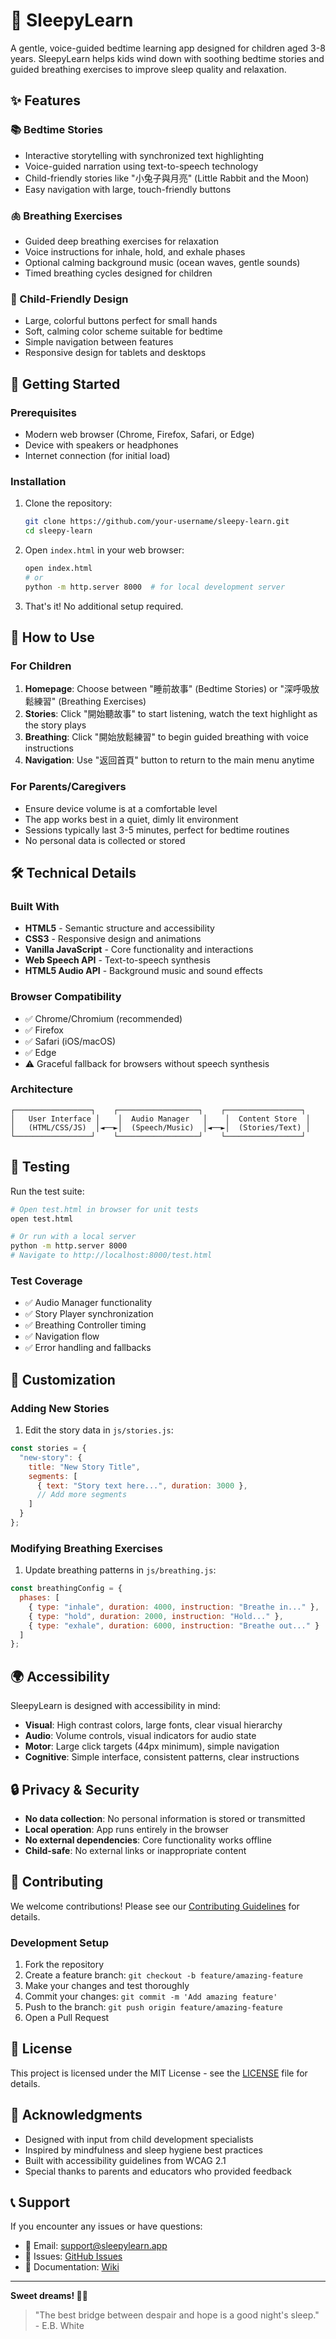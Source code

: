 # 🌙 SleepyLearn

A gentle, voice-guided bedtime learning app designed for children aged 3-8 years. SleepyLearn helps kids wind down with soothing bedtime stories and guided breathing exercises to improve sleep quality and relaxation.

## ✨ Features

### 📚 Bedtime Stories
- Interactive storytelling with synchronized text highlighting
- Voice-guided narration using text-to-speech technology
- Child-friendly stories like "小兔子與月亮" (Little Rabbit and the Moon)
- Easy navigation with large, touch-friendly buttons

### 🫁 Breathing Exercises
- Guided deep breathing exercises for relaxation
- Voice instructions for inhale, hold, and exhale phases
- Optional calming background music (ocean waves, gentle sounds)
- Timed breathing cycles designed for children

### 🎨 Child-Friendly Design
- Large, colorful buttons perfect for small hands
- Soft, calming color scheme suitable for bedtime
- Simple navigation between features
- Responsive design for tablets and desktops

## 🚀 Getting Started

### Prerequisites
- Modern web browser (Chrome, Firefox, Safari, or Edge)
- Device with speakers or headphones
- Internet connection (for initial load)

### Installation
1. Clone the repository:
   ```bash
   git clone https://github.com/your-username/sleepy-learn.git
   cd sleepy-learn
   ```

2. Open `index.html` in your web browser:
   ```bash
   open index.html
   # or
   python -m http.server 8000  # for local development server
   ```

3. That's it! No additional setup required.

## 🎯 How to Use

### For Children
1. **Homepage**: Choose between "睡前故事" (Bedtime Stories) or "深呼吸放鬆練習" (Breathing Exercises)
2. **Stories**: Click "開始聽故事" to start listening, watch the text highlight as the story plays
3. **Breathing**: Click "開始放鬆練習" to begin guided breathing with voice instructions
4. **Navigation**: Use "返回首頁" button to return to the main menu anytime

### For Parents/Caregivers
- Ensure device volume is at a comfortable level
- The app works best in a quiet, dimly lit environment
- Sessions typically last 3-5 minutes, perfect for bedtime routines
- No personal data is collected or stored

## 🛠️ Technical Details

### Built With
- **HTML5** - Semantic structure and accessibility
- **CSS3** - Responsive design and animations
- **Vanilla JavaScript** - Core functionality and interactions
- **Web Speech API** - Text-to-speech synthesis
- **HTML5 Audio API** - Background music and sound effects

### Browser Compatibility
- ✅ Chrome/Chromium (recommended)
- ✅ Firefox
- ✅ Safari (iOS/macOS)
- ✅ Edge
- ⚠️ Graceful fallback for browsers without speech synthesis

### Architecture
```
┌─────────────────┐    ┌──────────────────┐    ┌─────────────────┐
│   User Interface │    │  Audio Manager   │    │  Content Store  │
│   (HTML/CSS/JS)  │◄──►│  (Speech/Music)  │◄──►│  (Stories/Text) │
└─────────────────┘    └──────────────────┘    └─────────────────┘
```

## 🧪 Testing

Run the test suite:
```bash
# Open test.html in browser for unit tests
open test.html

# Or run with a local server
python -m http.server 8000
# Navigate to http://localhost:8000/test.html
```

### Test Coverage
- ✅ Audio Manager functionality
- ✅ Story Player synchronization
- ✅ Breathing Controller timing
- ✅ Navigation flow
- ✅ Error handling and fallbacks

## 🎨 Customization

### Adding New Stories
1. Edit the story data in `js/stories.js`:
```javascript
const stories = {
  "new-story": {
    title: "New Story Title",
    segments: [
      { text: "Story text here...", duration: 3000 },
      // Add more segments
    ]
  }
};
```

### Modifying Breathing Exercises
1. Update breathing patterns in `js/breathing.js`:
```javascript
const breathingConfig = {
  phases: [
    { type: "inhale", duration: 4000, instruction: "Breathe in..." },
    { type: "hold", duration: 2000, instruction: "Hold..." },
    { type: "exhale", duration: 6000, instruction: "Breathe out..." }
  ]
};
```

## 🌍 Accessibility

SleepyLearn is designed with accessibility in mind:
- **Visual**: High contrast colors, large fonts, clear visual hierarchy
- **Audio**: Volume controls, visual indicators for audio state
- **Motor**: Large click targets (44px minimum), simple navigation
- **Cognitive**: Simple interface, consistent patterns, clear instructions

## 🔒 Privacy & Security

- **No data collection**: No personal information is stored or transmitted
- **Local operation**: App runs entirely in the browser
- **No external dependencies**: Core functionality works offline
- **Child-safe**: No external links or inappropriate content

## 🤝 Contributing

We welcome contributions! Please see our [Contributing Guidelines](CONTRIBUTING.md) for details.

### Development Setup
1. Fork the repository
2. Create a feature branch: `git checkout -b feature/amazing-feature`
3. Make your changes and test thoroughly
4. Commit your changes: `git commit -m 'Add amazing feature'`
5. Push to the branch: `git push origin feature/amazing-feature`
6. Open a Pull Request

## 📝 License

This project is licensed under the MIT License - see the [LICENSE](LICENSE) file for details.

## 🙏 Acknowledgments

- Designed with input from child development specialists
- Inspired by mindfulness and sleep hygiene best practices
- Built with accessibility guidelines from WCAG 2.1
- Special thanks to parents and educators who provided feedback

## 📞 Support

If you encounter any issues or have questions:
- 📧 Email: support@sleepylearn.app
- 🐛 Issues: [GitHub Issues](https://github.com/your-username/sleepy-learn/issues)
- 📖 Documentation: [Wiki](https://github.com/your-username/sleepy-learn/wiki)

---

**Sweet dreams! 🌙✨**

> "The best bridge between despair and hope is a good night's sleep." - E.B. White

